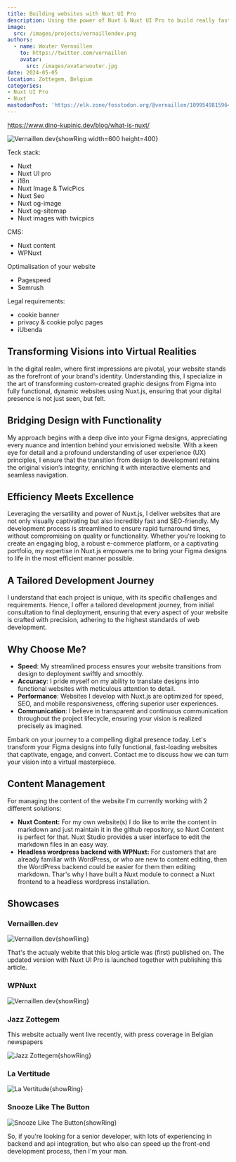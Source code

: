 ```yaml
---
title: Building websites with Nuxt UI Pro
description: Using the power of Nuxt & Nuxt UI Pro to build really fast, highly optimised websites
image:
  src: /images/projects/vernaillendev.png
authors:
  - name: Wouter Vernaillen
    to: https://twitter.com/vernaillen
    avatar:
      src: /images/avatarwouter.jpg
date: 2024-05-05
location: Zottegem, Belgium
categories:
- Nuxt UI Pro
- Nuxt
mastodonPost: 'https://elk.zone/fosstodon.org/@vernaillen/109954981596443382'
---
```


https://www.dino-kupinic.dev/blog/what-is-nuxt/

![Vernaillen.dev](/images/projects/vernaillendev.png){showRing width=600 height=400}

Teck stack:
 * Nuxt
 * Nuxt UI pro
 * i18n
 * Nuxt Image & TwicPics
 * Nuxt Seo
 * Nuxt og-image
 * Nuxt og-sitemap
 * Nuxt images with twicpics

CMS:
 * Nuxt content
 * WPNuxt

Optimalisation of your website
 * Pagespeed
 * Semrush

Legal requirements:
 * cookie banner
 * privacy & cookie polyc pages
 * iUbenda


## Transforming Visions into Virtual Realities
In the digital realm, where first impressions are pivotal, your website stands as the forefront of your brand's identity. Understanding this, I specialize in the art of transforming custom-created graphic designs from Figma into fully functional, dynamic websites using Nuxt.js, ensuring that your digital presence is not just seen, but felt.

## Bridging Design with Functionality

My approach begins with a deep dive into your Figma designs, appreciating every nuance and intention behind your envisioned website. With a keen eye for detail and a profound understanding of user experience (UX) principles, I ensure that the transition from design to development retains the original vision’s integrity, enriching it with interactive elements and seamless navigation.

## Efficiency Meets Excellence

Leveraging the versatility and power of Nuxt.js, I deliver websites that are not only visually captivating but also incredibly fast and SEO-friendly. My development process is streamlined to ensure rapid turnaround times, without compromising on quality or functionality. Whether you're looking to create an engaging blog, a robust e-commerce platform, or a captivating portfolio, my expertise in Nuxt.js empowers me to bring your Figma designs to life in the most efficient manner possible.

## A Tailored Development Journey

I understand that each project is unique, with its specific challenges and requirements. Hence, I offer a tailored development journey, from initial consultation to final deployment, ensuring that every aspect of your website is crafted with precision, adhering to the highest standards of web development.

## Why Choose Me?

 * **Speed**: My streamlined process ensures your website transitions from design to deployment swiftly and smoothly.
 * **Accuracy**: I pride myself on my ability to translate designs into functional websites with meticulous attention to detail.
 * **Performance**: Websites I develop with Nuxt.js are optimized for speed, SEO, and mobile responsiveness, offering superior user experiences.
 * **Communication**: I believe in transparent and continuous communication throughout the project lifecycle, ensuring your vision is realized precisely as imagined.

Embark on your journey to a compelling digital presence today. Let's transform your Figma designs into fully functional, fast-loading websites that captivate, engage, and convert. Contact me to discuss how we can turn your vision into a virtual masterpiece.


## Content Management 

For managing the content of the website I'm currently working with 2 different solutions:
 * **Nuxt Content:**
    For my own website(s) I do like to write the content in markdown and just maintain it in the github repository, so Nuxt Content is perfect for that.
    Nuxt Studio provides a user interface to edit the markdown files in an easy way.
 * **Headless wordpress backend with WPNuxt:**
    For customers that are already familiar with WordPress, or who are new to content editing, then the WordPress backend could be easier for them then editing markdown.
    Thar's why I have built a Nuxt module to connect a Nuxt frontend to a headless wordpress installation.


## Showcases

### Vernaillen.dev

![Vernaillen.dev](/images/projects/vernaillendev.png){showRing}

That's the actualy webite that this blog article was (first) published on. The updated version with Nuxt UI Pro is launched together with publishing this article.


### WPNuxt

![Vernaillen.dev](/images/projects/wpnuxt.png){showRing}

### Jazz Zottegem

This website actually went live recently, with press coverage in Belgian newspapers

![Jazz Zottegem](/images/blog/994.buildingnuxtwebsites/jazzzottegem.png){showRing}

### La Vertitude

![La Vertitude](/images/blog/994.buildingnuxtwebsites/lavertitude.png){showRing}

### Snooze Like The Button

![Snooze Like The Button](/images/blog/994.buildingnuxtwebsites/snooze.png){showRing}

So, if you're looking for a senior developer, with lots of experiencing in backend and api integration, but who also can speed up the front-end development process, then I'm your man. 

